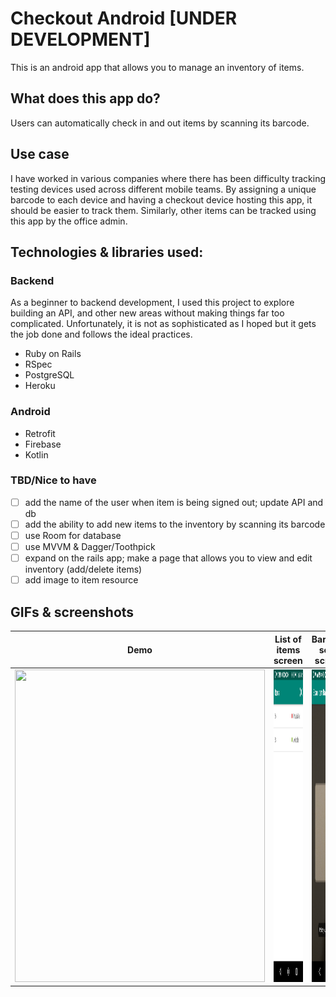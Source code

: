 # Checkout Android [UNDER DEVELOPMENT]

This is an android app that allows you to manage an inventory of items.

## What does this app do?
Users can automatically check in and out items by scanning its barcode.

## Use case
I have worked in various companies where there has been difficulty tracking testing devices used across
different mobile teams. By assigning a unique barcode to each device and having a checkout device hosting
this app, it should be easier to track them. Similarly, other items can be tracked using this app
by the office admin.

## Technologies & libraries used:

### Backend
As a beginner to backend development, I used this project to explore building an API, and other new areas 
without making things far too complicated. Unfortunately, it is not as sophisticated as I hoped but it 
gets the job done and follows the ideal practices.

<ul>
<li>Ruby on Rails</li>
<li>RSpec</li>
<li>PostgreSQL</li>
<li>Heroku</li>
</ul>

### Android
<ul>
<li>Retrofit</li>
<li>Firebase</li>
<li>Kotlin</li>
</ul>

### TBD/Nice to have
- [ ] add the name of the user when item is being signed out; update API and db
- [ ] add the ability to add new items to the inventory by scanning its barcode
- [ ] use Room for database
- [ ] use MVVM & Dagger/Toothpick
- [ ] expand on the rails app; make a page that allows you to view and edit inventory (add/delete items)
- [ ] add image to item resource

## GIFs & screenshots

| Demo | List of items screen | Barcode scan screen |
| ------------- | ------------- | ------------- |
| <img src="newdemo.gif" width="400" height="500"> | <img src="itemslist.png" width="400" height="500"> | <img src="barcodescanningscreen.png" width="400" height="500"> |
